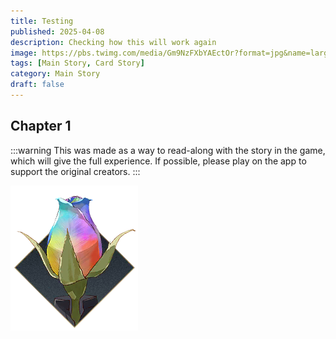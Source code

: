 ```yaml
---
title: Testing
published: 2025-04-08
description: Checking how this will work again
image: https://pbs.twimg.com/media/Gm9NzFXbYAEctOr?format=jpg&name=large
tags: [Main Story, Card Story]
category: Main Story
draft: false
---
```

## Chapter 1
:::warning
This was made as a way to read-along with the story in the game, which will give the full experience. If possible, please play on the app to support the original creators.
:::

<img src= /logicon_yumehisa_b.png/>